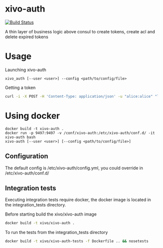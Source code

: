 # xivo-auth

[![Build Status](https://travis-ci.org/xivo-pbx/xivo-auth.svg)](https://travis-ci.org/xivo-pbx/xivo-auth)

A thin layer of business logic above consul to create tokens, create acl and delete expired tokens

# Usage

Launching xivo-auth

    xivo_auth [--user <user>] --config <path/to/config/file>

Getting a token

```sh
curl -i -X POST -H 'Content-Type: application/json' -u "alice:alice" "localhost:9497/0.1/token" -d '{"type": "xivo_user"}'
```

# Using docker

    docker build -t xivo-auth .
    docker run -p 9497:9497 -v /conf/xivo-auth:/etc/xivo-auth/conf.d/ -it xivo-auth bash
    xivo-auth [--user <user>] [--config <path/to/config/file>]

Configuration
-------------

The default config is /etc/xivo-auth/config.yml, you could override in /etc/xivo-auth/conf.d/


Integration tests
-----------------

Executing integration tests require docker, the docker image is located in the
integration_tests directory.

Before starting build the xivo/xivo-auth image

```sh
docker build -t xivo/xivo-auth .
```

To run the tests from the integration_tests directory

```sh
docker build -t xivo/xivo-auth-tests -f Dockerfile .. && nosetests
```

